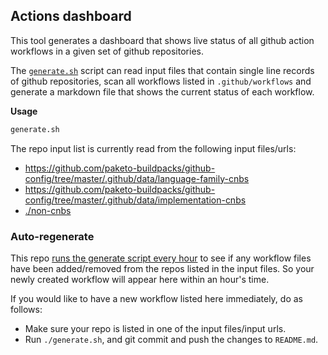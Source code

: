 ## Actions dashboard

This tool generates a dashboard that shows live status of all github action
workflows in a given set of github repositories.

The [`generate.sh`](./generate.sh) script can read input files that contain
single line records of github repositories, scan all workflows listed in
`.github/workflows` and generate a markdown file that shows the current status
of each workflow.

**Usage**
```sh
generate.sh
```

The repo input list is currently read from the following input files/urls:
* https://github.com/paketo-buildpacks/github-config/tree/master/.github/data/language-family-cnbs
* https://github.com/paketo-buildpacks/github-config/tree/master/.github/data/implementation-cnbs
* [./non-cnbs](./non-cnbs)


### Auto-regenerate

This repo [runs the generate script every hour](.github/workflows/check-for-workflows.yml) to see if any workflow files
have been added/removed from the repos listed in the input files. So your newly
created workflow will appear here within an hour's time.

If you would like to have a new workflow listed here immediately, do as
follows:
* Make sure your repo is listed in one of the input files/input urls.
* Run `./generate.sh`, and git commit and push the changes to `README.md`.

